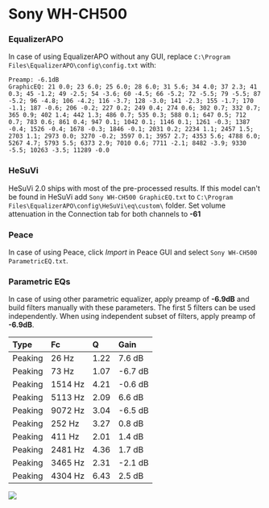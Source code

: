 # Sony WH-CH500

### EqualizerAPO
In case of using EqualizerAPO without any GUI, replace `C:\Program Files\EqualizerAPO\config\config.txt`
with:
```
Preamp: -6.1dB
GraphicEQ: 21 0.0; 23 6.0; 25 6.0; 28 6.0; 31 5.6; 34 4.0; 37 2.3; 41 0.3; 45 -1.2; 49 -2.5; 54 -3.6; 60 -4.5; 66 -5.2; 72 -5.5; 79 -5.5; 87 -5.2; 96 -4.8; 106 -4.2; 116 -3.7; 128 -3.0; 141 -2.3; 155 -1.7; 170 -1.1; 187 -0.6; 206 -0.2; 227 0.2; 249 0.4; 274 0.6; 302 0.7; 332 0.7; 365 0.9; 402 1.4; 442 1.3; 486 0.7; 535 0.3; 588 0.1; 647 0.5; 712 0.7; 783 0.6; 861 0.4; 947 0.1; 1042 0.1; 1146 0.1; 1261 -0.3; 1387 -0.4; 1526 -0.4; 1678 -0.3; 1846 -0.1; 2031 0.2; 2234 1.1; 2457 1.5; 2703 1.1; 2973 0.0; 3270 -0.2; 3597 0.1; 3957 2.7; 4353 5.6; 4788 6.0; 5267 4.7; 5793 5.5; 6373 2.9; 7010 0.6; 7711 -2.1; 8482 -3.9; 9330 -5.5; 10263 -3.5; 11289 -0.0
```

### HeSuVi
HeSuVi 2.0 ships with most of the pre-processed results. If this model can't be found in HeSuVi add
`Sony WH-CH500 GraphicEQ.txt` to `C:\Program Files\EqualizerAPO\config\HeSuVi\eq\custom\` folder.
Set volume attenuation in the Connection tab for both channels to **-61**

### Peace
In case of using Peace, click *Import* in Peace GUI and select `Sony WH-CH500 ParametricEQ.txt`.

### Parametric EQs
In case of using other parametric equalizer, apply preamp of **-6.9dB** and build filters manually
with these parameters. The first 5 filters can be used independently.
When using independent subset of filters, apply preamp of **-6.9dB**.

| Type    | Fc      |    Q | Gain    |
|:--------|:--------|:-----|:--------|
| Peaking | 26 Hz   | 1.22 | 7.6 dB  |
| Peaking | 73 Hz   | 1.07 | -6.7 dB |
| Peaking | 1514 Hz | 4.21 | -0.6 dB |
| Peaking | 5113 Hz | 2.09 | 6.6 dB  |
| Peaking | 9072 Hz | 3.04 | -6.5 dB |
| Peaking | 252 Hz  | 3.27 | 0.8 dB  |
| Peaking | 411 Hz  | 2.01 | 1.4 dB  |
| Peaking | 2481 Hz | 4.36 | 1.7 dB  |
| Peaking | 3465 Hz | 2.31 | -2.1 dB |
| Peaking | 4304 Hz | 6.43 | 2.5 dB  |

![](https://raw.githubusercontent.com/jaakkopasanen/AutoEq/master/results/rtings/avg/Sony%20WH-CH500/Sony%20WH-CH500.png)
